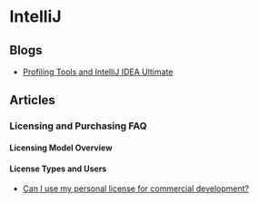 # IntelliJ
## Blogs
* [Profiling Tools and IntelliJ IDEA Ultimate](https://blog.jetbrains.com/idea/2020/03/profiling-tools-and-intellij-idea-ultimate/)

## Articles
### Licensing and Purchasing FAQ
#### Licensing Model Overview
#### License Types and Users
* [Can I use my personal license for commercial development?](https://sales.jetbrains.com/hc/en-gb/articles/207241015-Can-I-use-my-personal-license-for-commercial-development-)
